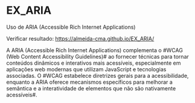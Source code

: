# EX_ARIA
Uso de ARIA (Accessible Rich Internet Applications)

Verificar resultado: https://almeida-cma.github.io/EX_ARIA/

A ARIA (Accessible Rich Internet Applications) complementa o #WCAG (Web Content Accessibility Guidelines)# ao fornecer técnicas para tornar conteúdos dinâmicos e interativos mais acessíveis, especialmente em aplicações web modernas que utilizam JavaScript e tecnologias associadas. O #WCAG estabelece diretrizes gerais para a acessibilidade, enquanto a ARIA oferece mecanismos específicos para melhorar a semântica e a interatividade de elementos que não são nativamente acessíveis#.

